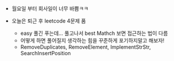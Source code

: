 
* 월요일 부터 회사일이 너무 바쁨ㅋㅋ


* 오늘은 퇴근 후 leetcode 4문제 품
    * easy 풀긴 푸는데... 풀고나서 best Mathch 보면 접근하는 법이 다름
    * 어떻게 하면 풀어질지 생각하는 힘을 꾸준하게 포기하지말고 해보자!
    * RemoveDuplicates, RemoveElement, ImplementStrStr, SearchInsertPosition 


